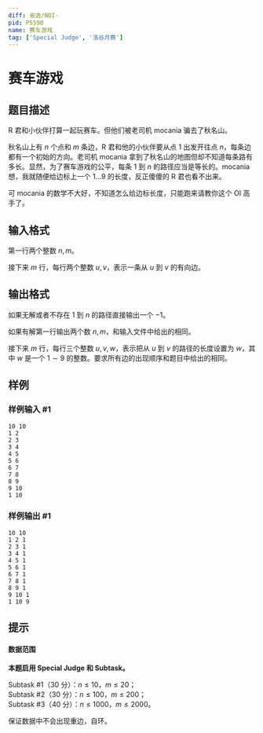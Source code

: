 ```yaml
---
diff: 省选/NOI-
pid: P5590
name: 赛车游戏
tag: ['Special Judge', '洛谷月赛']
---
```

# 赛车游戏
## 题目描述

R 君和小伙伴打算一起玩赛车。但他们被老司机 mocania 骗去了秋名山。

秋名山上有 $n$ 个点和 $m$ 条边，R 君和他的小伙伴要从点 $1$ 出发开往点 $n$，每条边都有一个初始的方向。老司机 mocania 拿到了秋名山的地图但却不知道每条路有多长。显然，为了赛车游戏的公平，每条 $1$ 到 $n$ 的路径应当是等长的。mocania 想，我就随便给边标上一个 $1...9$ 的长度，反正傻傻的 R 君也看不出来。

可 mocania 的数学不大好，不知道怎么给边标长度，只能跑来请教你这个 OI 高手了。


## 输入格式

第一行两个整数 $n,m$。

接下来 $m$ 行，每行两个整数 $u,v$，表示一条从 $u$ 到 $v$ 的有向边。
## 输出格式

如果无解或者不存在 $1$ 到 $n$ 的路径直接输出一个 $-1$。

如果有解第一行输出两个数 $n,m$，和输入文件中给出的相同。

接下来 $m$ 行，每行三个整数 $u,v,w$，表示把从 $u$ 到 $v$ 的路径的长度设置为 $w$，其中 $w$ 是一个 $1\sim 9$ 的整数。要求所有边的出现顺序和题目中给出的相同。
## 样例

### 样例输入 #1
```
10 10
1 2
2 3
3 4
4 5
5 6
6 7
7 8
8 9
9 10
1 10
```
### 样例输出 #1
```
10 10
1 2 1
2 3 1
3 4 1
4 5 1
5 6 1
6 7 1
7 8 1
8 9 1
9 10 1
1 10 9
```
## 提示

#### 数据范围

**本题启用 Special Judge 和 Subtask。**

Subtask #1（$30$ 分）：$n \leq 10$，$m \leq 20$；  
Subtask #2（$30$ 分）：$n \leq 100$，$m \leq 200$；  
Subtask #3（$40$ 分）：$n \leq 1000$，$m \leq 2000$。

保证数据中不会出现重边，自环。
